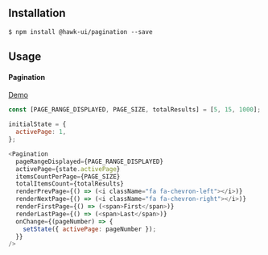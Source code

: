 ## Installation
`$ npm install @hawk-ui/pagination --save`


## Usage


#### Pagination
[Demo]()
```js
const [PAGE_RANGE_DISPLAYED, PAGE_SIZE, totalResults] = [5, 15, 1000];

initialState = {
  activePage: 1,
};

<Pagination
  pageRangeDisplayed={PAGE_RANGE_DISPLAYED}
  activePage={state.activePage}
  itemsCountPerPage={PAGE_SIZE}
  totalItemsCount={totalResults}
  renderPrevPage={() => (<i className="fa fa-chevron-left"></i>)}
  renderNextPage={() => (<i className="fa fa-chevron-right"></i>)}
  renderFirstPage={() => (<span>First</span>)}
  renderLastPage={() => (<span>Last</span>)}
  onChange={(pageNumber) => {
    setState({ activePage: pageNumber });
  }}
/>
```
